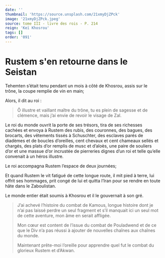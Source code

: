 ```yaml
---
date: ''
thumbnail: 'https://source.unsplash.com/21xmyDjZPck'
image: '21xmyDjZPck.jpeg'
source: tome III - livre des rois - P. 214
reign: 'Keï Khosrou'
tags: []
order: '091'
---
```


# Rustem s'en retourne dans le Seistan

Tehemten s’était tenu pendant un mois à côté de Khosrou, assis sur le trône, la coupe remplie de vin en main;

Alors, il dit au roi :

> Ô illustre et vaillant maître du trône, tu es plein de sagesse et de clémence, mais j’ai envie de revoir le visage de Zal.

Le roi du monde ouvrit la porte de ses trésors, tira de ses richesses cachées et envoya à Rustem des rubis, des couronnes, des bagues, des brocarts, des vêtements tissés à Schuschter, des esclaves parés de diadèmes et de boucles d’oreilles, cent chevaux et cent chameaux sellés et chargés, des plats d’or remplis de musc et d’aloès, une paire de souliers d’or et une massue d’or incrustée de pierreries dignes d’un roi et telle qu’elle convenait à un héros illustre.

Le roi accompagna Rustem l’espace de deux journées;

Et quand Rustem le vit fatigué de cette longue route, il mit pied à terre, lui offrit ses hommages, prit congé de lui et quitta l’Iran pour se rendre en toute hâte dans le Zaboulistan.

Le monde entier était soumis à Khosrou et il le gouvernait à son gré.

> J’ai achevé l’histoire du combat de Kamous, longue histoire dont je n’ai pas laissé perdre un seul fragment et s’il manquait ici un seul mot de cette aventure, mon âme en serait affligée.
>
> Mon cœur est content de l’issue du combat de Pouladwend et de ce que le Div n’a pas réussi à ajouter de nouvelles chaînes aux chaînes du monde.
>
> Maintenant prête-moi l’oreille pour apprendre quel fut le combat du glorieux Rustem et d’Akwan.
